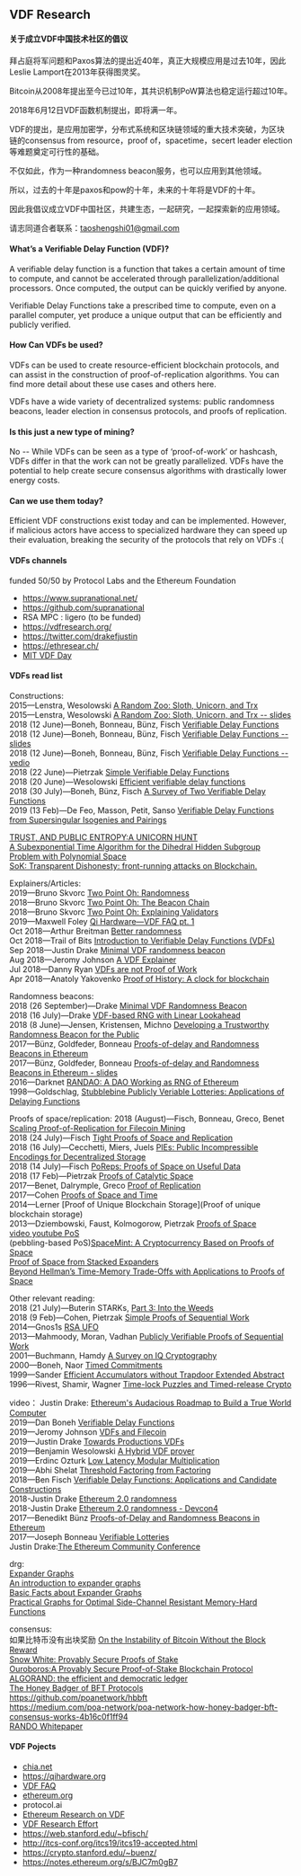 ## VDF Research
#### 关于成立VDF中国技术社区的倡议
拜占庭将军问题和Paxos算法的提出近40年，真正大规模应用是过去10年，因此Leslie Lamport在2013年获得图灵奖。

Bitcoin从2008年提出至今已过10年，其共识机制PoW算法也稳定运行超过10年。

2018年6月12日VDF函数机制提出，即将满一年。

VDF的提出，是应用加密学，分布式系统和区块链领域的重大技术突破，为区块链的consensus from resource，proof of，spacetime，secert leader election等难题奠定可行性的基础。

不仅如此，作为一种randomness beacon服务，也可以应用到其他领域。

所以，过去的十年是paxos和pow的十年，未来的十年将是VDF的十年。

因此我倡议成立VDF中国社区，共建生态，一起研究，一起探索新的应用领域。

请志同道合者联系：taoshengshi01@gmail.com


#### What’s a Verifiable Delay Function (VDF)?
A verifiable delay function is a function that takes a certain amount of time to compute, and cannot be accelerated through parallelization/additional processors. Once computed, the output can be quickly verified by anyone.

Verifiable Delay Functions take a prescribed time to compute, even on a parallel computer, yet produce a unique output that can be efficiently and publicly verified.

#### How Can VDFs be used?
VDFs can be used to create resource-efficient blockchain protocols, and can assist in the construction of proof-of-replication algorithms. You can find more detail about these use cases and others here.

VDFs have a wide variety of decentralized systems: public randomness beacons, leader election in consensus protocols, and proofs of replication.

#### Is this just a new type of mining?
No -- While VDFs can be seen as a type of ‘proof-of-work’ or hashcash, VDFs differ in that the work can not be greatly parallelized. VDFs have the potential to help create secure consensus algorithms with drastically lower energy costs.

#### Can we use them today?
 Efficient VDF constructions exist today and can be implemented. However, if malicious actors have access to specialized hardware they can speed up their evaluation, breaking the security of the protocols that rely on VDFs :(

#### VDFs channels
funded 50/50 by Protocol Labs and the Ethereum Foundation
* https://www.supranational.net/
* https://github.com/supranational
* RSA MPC : ligero (to be funded)
* https://vdfresearch.org/
* https://twitter.com/drakefjustin
* https://ethresear.ch/
* [MIT VDF Day](https://dci.mit.edu/vdfday)    

#### VDFs read list
Constructions:    
2015—Lenstra, Wesolowski [A Random Zoo: Sloth, Unicorn, and Trx](https://eprint.iacr.org/2015/366.pdf)    
2015—Lenstra, Wesolowski [A Random Zoo: Sloth, Unicorn, and Trx -- slides](https://pdfs.semanticscholar.org/4acb/198ee26778843c4986cc57a1b5985191800f.pdf)   
2018 (12 June)—Boneh, Bonneau, Bünz, Fisch [Verifiable Delay Functions](https://eprint.iacr.org/2018/601.pdf)   
2018 (12 June)—Boneh, Bonneau, Bünz, Fisch [Verifiable Delay Functions -- slides](https://crypto.iacr.org/2018/slides/28858.pdf)   
2018 (12 June)—Boneh, Bonneau, Bünz, Fisch [Verifiable Delay Functions -- vedio](https://www.youtube.com/watch?v=_-feyaZZjEw)   
2018 (22 June)—Pietrzak [Simple Verifiable Delay Functions](http://drops.dagstuhl.de/opus/volltexte/2018/10153/pdf/LIPIcs-ITCS-2019-60.pdf)   
2018 (20 June)—Wesolowski [Efficient verifiable delay functions](https://eprint.iacr.org/2018/623.pdf)    
2018 (30 July)—Boneh, Bünz, Fisch  [A Survey of Two Verifiable Delay Functions](http://theory.stanford.edu/~dabo/papers/VDFsurvey.pdf)   
2019 (13 Feb)—De Feo, Masson, Petit, Sanso [Verifiable Delay Functions from Supersingular Isogenies and Pairings](https://eprint.iacr.org/2019/166.pdf)   

[TRUST, AND PUBLIC ENTROPY:A UNICORN HUNT](https://csrc.nist.gov/csrc/media/events/random-bit-generation-workshop-2016/documents/presentations/sessionv-3-benjamin-wesolowski-presentation.pdf)    
[A Subexponential Time Algorithm for the Dihedral Hidden Subgroup Problem with Polynomial Space](https://arxiv.org/pdf/quant-ph/0406151.pdf)         
[SoK: Transparent Dishonesty: front-running attacks on Blockchain.](https://users.encs.concordia.ca/~clark/papers/2019_wtsc_front.pdf)    

Explainers/Articles:   
2019—Bruno Skvorc [Two Point Oh: Randomness](https://our.status.im/two-point-oh-randomness/)   
2018—Bruno Skvorc [Two Point Oh: The Beacon Chain](https://our.status.im/two-point-oh-the-beacon-chain/)   
2018—Bruno Skvorc [Two Point Oh: Explaining Validators](https://our.status.im/two-point-oh-explaining-validators/)  
2019—Maxwell Foley [Qi Hardware—VDF FAQ pt. 1](https://qihardware.org/2019/03/17/vdf-faq-1/)   
Oct 2018—Arthur Breitman [Better randomness](https://medium.com/tezos/a-few-directions-to-improve-tezos-15359c79ec0f)    
Oct 2018—Trail of Bits [Introduction to Verifiable Delay Functions (VDFs)](https://blog.trailofbits.com/2018/10/12/introduction-to-verifiable-delay-functions-vdfs/)   
Sep 2018—Justin Drake [Minimal VDF randomness beacon](https://ethresear.ch/t/minimal-vdf-randomness-beacon/3566)   
Aug 2018—Jeromy Johnson [A VDF Explainer](https://reading.supply/@whyrusleeping/a-vdf-explainer-5S6Ect)   
Jul 2018—Danny Ryan [VDFs are not Proof of Work](https://medium.com/@djrtwo/vdfs-are-not-proof-of-work-91ba3bec2bf4)   
Apr 2018—Anatoly Yakovenko [Proof of History: A clock for blockchain](https://medium.com/solana-labs/proof-of-history-a-clock-for-blockchain-cf47a61a9274)    

Randomness beacons:   
2018 (26 September)—Drake [Minimal VDF Randomness Beacon](https://ethresear.ch/t/minimal-vdf-randomness-beacon/3566)    
2018 (16 July)—Drake [VDF-based RNG with Linear Lookahead](https://ethresear.ch/t/vdf-based-rng-with-linear-lookahead/2573)    
2018 (8 June)—Jensen, Kristensen, Michno [Developing a Trustworthy Randomness Beacon for the Public](https://projekter.aau.dk/projekter/files/281196661/main.pdf)    
2017—Bünz, Goldfeder, Bonneau [Proofs-of-delay and Randomness Beacons in Ethereum](http://www.jbonneau.com/doc/BGB17-IEEESB-proof_of_delay_ethereum.pdf)    
2017—Bünz, Goldfeder, Bonneau [Proofs-of-delay and Randomness Beacons in Ethereum - slides](https://drive.google.com/file/d/0B5PcPC6ZC_Gyb3V6NnRMZ2VZMFU/edit)   
2016—Darknet [RANDAO: A DAO Working as RNG of Ethereum](https://steemit.com/ethereum/@darknet/randao-1-0-is-here-or-a-dao-working-as-rng-of-ethereum)    
1998—Goldschlag, [Stubblebine Publicly Veriable Lotteries: Applications of Delaying Functions](http://citeseerx.ist.psu.edu/viewdoc/download?doi=10.1.1.53.284&rep=rep1&type=pdf)    

Proofs of space/replication:
2018 (August)—Fisch, Bonneau, Greco, Benet [Scaling Proof-of-Replication for Filecoin Mining](https://web.stanford.edu/~bfisch/porep_short.pdf)   
2018 (24 July)—Fisch [Tight Proofs of Space and Replication](https://eprint.iacr.org/2018/702.pdf)    
2018 (16 July)—Cecchetti, Miers, Juels [PIEs: Public Incompressible Encodings for Decentralized Storage](https://eprint.iacr.org/2018/684.pdf)    
2018 (14 July)—Fisch [PoReps: Proofs of Space on Useful Data](https://eprint.iacr.org/2018/678.pdf)   
2018 (17 Feb)—Pietrzak [Proofs of Catalytic Space](https://eprint.iacr.org/2018/194.pdf)   
2017—Benet, Dalrymple, Greco [Proof of Replication](https://filecoin.io/proof-of-replication.pdf)   
2017—Cohen [Proofs of Space and Time](https://cyber.stanford.edu/sites/g/files/sbiybj9936/f/bramcohen.pdf)   
2014—Lerner [Proof of Unique Blockchain Storage](Proof of unique blockchain storage)    
2013—Dziembowski, Faust, Kolmogorow, Pietrzak [Proofs of Space](https://eprint.iacr.org/2013/796.pdf)   
[video youtube PoS](https://www.youtube.com/watch?v=evx7gH_R-Mc)  
(pebbling-based PoS)[SpaceMint: A Cryptocurrency Based on Proofs of Space]()    
[Proof of Space from Stacked Expanders]()    
[Beyond Hellman’s Time-Memory Trade-Offs with Applications to Proofs of Space]()    

Other relevant reading:    
2018 (21 July)—Buterin STARKs, [Part 3: Into the Weeds](https://vitalik.ca/general/2018/07/21/starks_part_3.html)   
2018 (9 Feb)—Cohen, Pietrzak [Simple Proofs of Sequential Work](https://eprint.iacr.org/2018/183.pdf)     
2014—Gnos1s [RSA UFO](https://anoncoin.github.io/RSA_UFO/)   
2013—Mahmoody, Moran, Vadhan [Publicly Verifiable Proofs of Sequential Work](https://www.cs.virginia.edu/~mohammad/files/papers/15%20TimeStamp.pdf)    
2001—Buchmann, Hamdy [A Survey on IQ Cryptography](http://citeseerx.ist.psu.edu/viewdoc/download?doi=10.1.1.5.7192&rep=rep1&type=pdf)   
2000—Boneh, Naor [Timed Commitments](https://www.iacr.org/archive/crypto2000/18800237/18800237.pdf)   
1999—Sander [Efficient Accumulators without Trapdoor Extended Abstract](http://citeseerx.ist.psu.edu/viewdoc/download?doi=10.1.1.28.4015&rep=rep1&type=pdf)   
1996—Rivest, Shamir, Wagner [Time-lock Puzzles and Timed-release Crypto](https://people.csail.mit.edu/rivest/pubs/RSW96.pdf)   

video：
Justin Drake: [Ethereum's Audacious Roadmap to Build a True World Computer](https://www.youtube.com/watch?v=QDwaAnhSJk8)   
2019—Dan Boneh [Verifiable Delay Functions](https://www.youtube.com/watch?v=dN-1q8c50q0)   
2019—Jeromy Johnson [VDFs and Filecoin](https://www.youtube.com/watch?v=GZZ2G9bPXsM)   
2019—Justin Drake [Towards Productions VDFs](https://www.youtube.com/watch?v=Kmm6BXXfsnI)   
2019—Benjamin Wesolowski [A Hybrid VDF prover](https://www.youtube.com/watch?v=NtzNdsbkFt0)   
2019—Erdinc Ozturk [Low Latency Modular Multiplication](https://www.youtube.com/watch?v=ITf4Wt2YgDE)   
2019—Abhi Shelat [Threshold Factoring from Factoring](https://www.youtube.com/watch?v=RwrJXO_ecRI)   
2018—Ben Fisch [Verifiable Delay Functions: Applications and Candidate Constructions](https://www.youtube.com/watch?v=qUoagL7OZ1k)   
2018-Justin Drake [Ethereum 2.0 randomness](https://www.youtube.com/watch?v=zqL_cMlPjOI)   
2018-Justin Drake [Ethereum 2.0 randomness - Devcon4](https://www.youtube.com/watch?v=rUOBPu4W28c)   
2017—Benedikt Bünz [Proofs-of-Delay and Randomness Beacons in Ethereum](https://www.youtube.com/watch?v=kK4qN2K44Ms&t=918s)   
2017—Joseph Bonneau [Verifiable Lotteries](https://www.youtube.com/watch?v=1jVPVPxwFWo)   
Justin Drake:[The Ethereum Community Conference](https://www.youtube.com/watch?v=83DGZPJoyPQ)   

drg:   
[Expander Graphs](https://people.seas.harvard.edu/~salil/pseudorandomness/expanders.pdf)   
[An introduction to expander graphs](https://people.math.ethz.ch/~kowalski/expander-graphs.pdf)    
[Basic Facts about Expander Graphs](http://www.wisdom.weizmann.ac.il/~oded/COL/expander.pdf)    
[Practical Graphs for Optimal Side-Channel Resistant Memory-Hard Functions](https://eprint.iacr.org/2017/443.pdf)   

consensus:   
如果比特币没有出块奖励 [On the Instability of Bitcoin Without the Block Reward]()   
[Snow White: Provably Secure Proofs of Stake]()   
[Ouroboros:A Provably Secure Proof-of-Stake Blockchain Protocol]()   
[ALGORAND: the efficient and democratic ledger]()   
[The Honey Badger of BFT Protocols](https://eprint.iacr.org/2016/199.pdf)   
https://github.com/poanetwork/hbbft   
https://medium.com/poa-network/poa-network-how-honey-badger-bft-consensus-works-4b16c0f1ff94    
[RANDO Whitepaper](https://www.randao.org/whitepaper/Randao_v0.85.pdf)    


#### VDF Pojects  
* [chia.net](https://www.chia.net/) 
* https://qihardware.org
* [VDF FAQ](https://qihardware.org/2019/03/17/vdf-faq-1/)
* [ethereum.org](https://ethresear.ch/)   
* protocol.ai 
* [Ethereum Research on VDF](https://ethresear.ch/t/verifiable-delay-functions-and-attacks/2365)   
* [VDF Research Effort](https://vdfresearch.org/) 
* https://web.stanford.edu/~bfisch/   
* http://itcs-conf.org/itcs19/itcs19-accepted.html
* https://crypto.stanford.edu/~buenz/
* https://notes.ethereum.org/s/BJC7m0gB7

    


